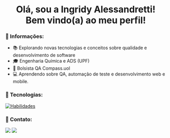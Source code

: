 <div align='center'>
    <h1 align='center'>
    Olá, sou a Ingridy Alessandretti! 
    <br/>
    Bem vindo(a) ao meu perfil! 
    </h1>  
</div>


### 📍 Informações:

- 📚 Explorando novas tecnologias e conceitos sobre qualidade e desenvolvimento de software
- 🎓 Engenharia Química e ADS (UPF)
- 💼 Bolsista QA Compass.uol
- 💻 Aprendendo sobre QA, automação de teste e desenvolvimento web e mobile.


### 📍 Tecnologias:

[![Habilidades](https://skillicons.dev/icons?i=html,css,javascript,py,php,java,postgres,postman,git,gitlab,github,eclipse,vscode)](https://skillicons.dev)


### 📍 Contato:

<div>
  <a href="https://www.linkedin.com/in/ingridy-alessandretti-6787841a0/" target="_blank"><img src="https://img.shields.io/badge/-LinkedIn-%230077B5?style=for-the-badge&logo=linkedin&logoColor=white" target="_blank"></a>
  <a href = "mailto:ingridyalessandretti7@gmail.com"><img src="https://img.shields.io/badge/-Gmail-%23333?style=for-the-badge&logo=gmail&logoColor=white" target="_blank"></a>
</div>
